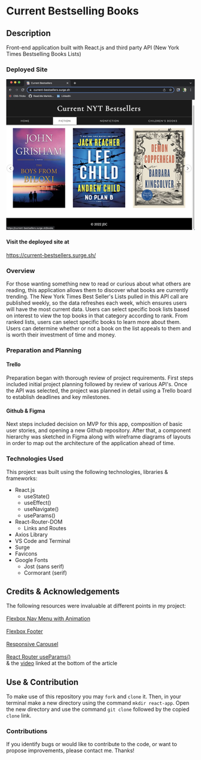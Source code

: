 # Current Bestselling Books

## Description
Front-end application built with React.js and third party API (New York Times Bestselling Books Lists)<br>

### Deployed Site 
<img src="current-bestsellers/assets/homepage.png" alt="homepage" > 

#### Visit the deployed site at
https://current-bestsellers.surge.sh/

### Overview
For those wanting something new to read or curious about what others are reading, this application allows them to discover what books are currently trending. The New York Times Best Seller's Lists pulled in this API call are published weekly, so the data refreshes each week, which ensures users will have the most current data. Users can select specific book lists based on interest to view the top books in that category according to rank. From ranked lists, users can select specific books to learn more about them. Users can determine whether or not a book on the list appeals to them and is worth their investment of time and money.

### Preparation and Planning
#### Trello
Preparation began with thorough review of project requirements. First steps included initial project planning followed by review of various API's. Once the API was selected, the project was planned in detail using a Trello board to establish deadlines and key milestones.

#### Github & Figma
Next steps included decision on MVP for this app, composition of basic user stories, and opening a new Github repository. After that, a component hierarchy was sketched in Figma along with wireframe diagrams of layouts in order to map out the architecture of the application ahead of time.

### Technologies Used
This project was built using the following technologies, libraries & frameworks:<br>

* React.js
  - useState()
  - useEffect()
  - useNavigate()
  - useParams()
* React-Router-DOM
  - Links and Routes
* Axios Library
* VS Code and Terminal
* Surge
* Favicons
* Google Fonts
  - Jost (sans serif)
  - Cormorant (serif)


## Credits & Acknowledgements
The following resources were invaluable at different points in my project:<br>
<br>
[Flexbox Nav Menu with Animation](https://codepen.io/mycarrera/pen/GpKwxO)<br>
<br>
[Flexbox Footer](https://dev.to/akshay_rajput/keep-footer-at-bottom-of-page-using-flexbox-4a6f)<br>
<br>
[Responsive Carousel](https://reactjsexample.com/react-responsive-carousel-component-with-grid-layout-to-easily-create-a-carousel-like-photo-gallery/)<br>
<br>
[React Router useParams()](https://medium.com/geekculture/how-to-use-react-router-useparams-436851fd5ef6)<br>
& the [video](https://www.youtube.com/watch?v=BLbTGKUzND4) linked at the bottom of the article<br>

## Use & Contribution
To make use of this repository you may `fork` and `clone` it. Then, in your terminal make a new directory using the command `mkdir react-app`. Open the new directory and use the command `git clone` followed by the copied `clone` link. 

### Contributions
If you identify bugs or would like to contribute to the code, or want to propose improvements, please contact me. Thanks!








